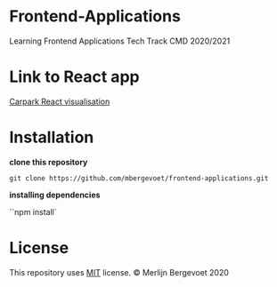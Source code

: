 # Frontend-Applications

Learning Frontend Applications Tech Track CMD 2020/2021

# Link to React app

[Carpark React visualisation]()

# Installation

**clone this repository**

`git clone https://github.com/mbergevoet/frontend-applications.git`

**installing dependencies**

``npm install`

# License

This repository uses [MIT](https://github.com/mbergevoet/iCOV-redesign/blob/master/LICENSE) license. © Merlijn Bergevoet 2020
